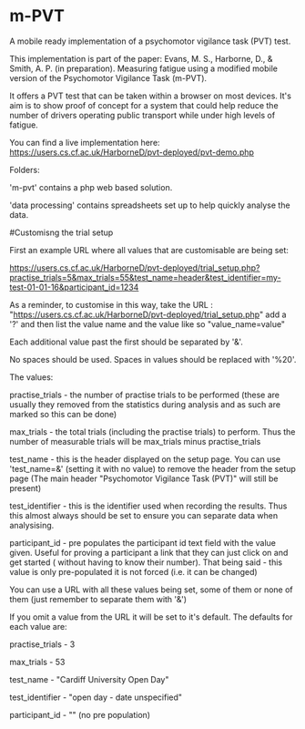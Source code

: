 # m-PVT
A mobile ready implementation of a psychomotor vigilance task (PVT) test. 

This implementation is part of the paper:
Evans, M. S., Harborne, D., & Smith, A. P. (in preparation). Measuring fatigue using a modified mobile version of the Psychomotor Vigilance Task (m-PVT).

It offers a PVT test that can be taken within a browser on most devices. It's aim is to show proof of concept for a system that could help reduce the number of drivers operating public transport while under high levels of fatigue. 

You can find a live implementation here:
https://users.cs.cf.ac.uk/HarborneD/pvt-deployed/pvt-demo.php

Folders:

'm-pvt' contains a php web based solution.

'data processing' contains spreadsheets set up to help quickly analyse the data.


#Customisng the trial setup

First an example URL where all values that are customisable are being set:

https://users.cs.cf.ac.uk/HarborneD/pvt-deployed/trial_setup.php?practise_trials=5&max_trials=55&test_name=header&test_identifier=my-test-01-01-16&participant_id=1234


As a reminder, to customise in this way, take the URL : "https://users.cs.cf.ac.uk/HarborneD/pvt-deployed/trial_setup.php" add a '?' and then list the value name and the value like so "value_name=value"

Each additional value past the first should be separated by '&'.

No spaces should be used. Spaces in values should be replaced with '%20'.

The values:

practise_trials - the number of practise trials to be performed (these are usually they removed from the statistics during analysis and as such are marked so this can be done)

max_trials - the total trials (including the practise trials) to perform. Thus the number of measurable trials will be max_trials minus practise_trials

test_name - this is the header displayed on the setup page. You can use 'test_name=&' (setting it with no value) to remove the header from the setup page (The main header "Psychomotor Vigilance Task (PVT)" will still be present)

test_identifier - this is the identifier used when recording the results. Thus this almost always should be set to ensure you can separate data when analysising.

participant_id - pre populates the participant id text field with the value given. Useful for proving a participant a link that they can just click on and get started ( without having to know their number). That being said - this value is only pre-populated it is not forced (i.e. it can be changed)


You can use a URL with all these values being set, some of them or none of them (just remember to separate them with '&')

If you omit a value from the URL it will be set to it's default. The defaults for each value are:

practise_trials - 3

max_trials - 53

test_name - "Cardiff University Open Day"

test_identifier - "open day - date unspecified"

participant_id - "" (no pre population)



